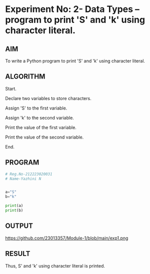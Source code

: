 # Experiment No: 2- Data Types –  program to print 'S'  and 'k' using character literal.

## AIM  
To write a Python program to print 'S'  and 'k' using character literal.

## ALGORITHM  

Start.

Declare two variables to store characters.

Assign 'S' to the first variable.

Assign 'k' to the second variable.

Print the value of the first variable.

Print the value of the second variable.

End.

## PROGRAM
```python
# Reg.No-212223020031
# Name-Yazhini N


a="S"
b="k"

print(a)
print(b)

```
## OUTPUT
https://github.com/23013357/Module-1/blob/main/exp1.png

## RESULT
Thus, S'  and 'k' using character literal is printed.
